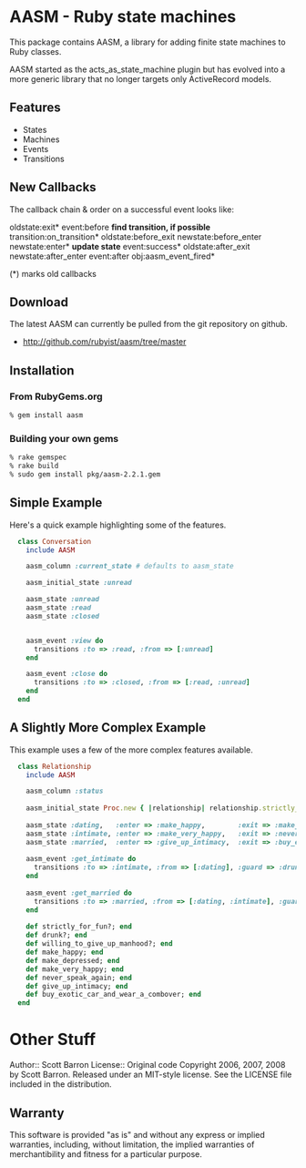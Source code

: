 # AASM - Ruby state machines #

This package contains AASM, a library for adding finite state machines to Ruby classes.

AASM started as the acts_as_state_machine plugin but has evolved into a more generic library that no longer targets only ActiveRecord models.

## Features ##

* States
* Machines
* Events
* Transitions

## New Callbacks ##

The callback chain & order on a successful event looks like:

  oldstate:exit*
  event:before
  __find transition, if possible__
  transition:on_transition*
  oldstate:before_exit
  newstate:before_enter
  newstate:enter*
  __update state__
  event:success*
  oldstate:after_exit
  newstate:after_enter
  event:after
  obj:aasm_event_fired*

  (*) marks old callbacks


## Download ##

The latest AASM can currently be pulled from the git repository on github.

* http://github.com/rubyist/aasm/tree/master


## Installation ##

### From RubyGems.org ###

```sh
% gem install aasm
```

### Building your own gems ###

```sh
% rake gemspec
% rake build
% sudo gem install pkg/aasm-2.2.1.gem
```

## Simple Example ##

Here's a quick example highlighting some of the features.

```ruby
  class Conversation
    include AASM

    aasm_column :current_state # defaults to aasm_state

    aasm_initial_state :unread

    aasm_state :unread
    aasm_state :read
    aasm_state :closed


    aasm_event :view do
      transitions :to => :read, :from => [:unread]
    end

    aasm_event :close do
      transitions :to => :closed, :from => [:read, :unread]
    end
  end
```

## A Slightly More Complex Example ##

This example uses a few of the more complex features available.

```ruby
  class Relationship
    include AASM

    aasm_column :status
    
    aasm_initial_state Proc.new { |relationship| relationship.strictly_for_fun? ? :intimate : :dating }
    
    aasm_state :dating,   :enter => :make_happy,        :exit => :make_depressed
    aasm_state :intimate, :enter => :make_very_happy,   :exit => :never_speak_again
    aasm_state :married,  :enter => :give_up_intimacy,  :exit => :buy_exotic_car_and_wear_a_combover
    
    aasm_event :get_intimate do
      transitions :to => :intimate, :from => [:dating], :guard => :drunk?
    end
    
    aasm_event :get_married do
      transitions :to => :married, :from => [:dating, :intimate], :guard => :willing_to_give_up_manhood?
    end
    
    def strictly_for_fun?; end
    def drunk?; end
    def willing_to_give_up_manhood?; end
    def make_happy; end
    def make_depressed; end
    def make_very_happy; end
    def never_speak_again; end
    def give_up_intimacy; end
    def buy_exotic_car_and_wear_a_combover; end
  end
```

# Other Stuff #

Author::  Scott Barron <scott at elitists dot net>
License:: Original code Copyright 2006, 2007, 2008 by Scott Barron.
          Released under an MIT-style license.  See the LICENSE  file
          included in the distribution.

## Warranty ##

This software is provided "as is" and without any express or
implied warranties, including, without limitation, the implied
warranties of merchantibility and fitness for a particular
purpose.
